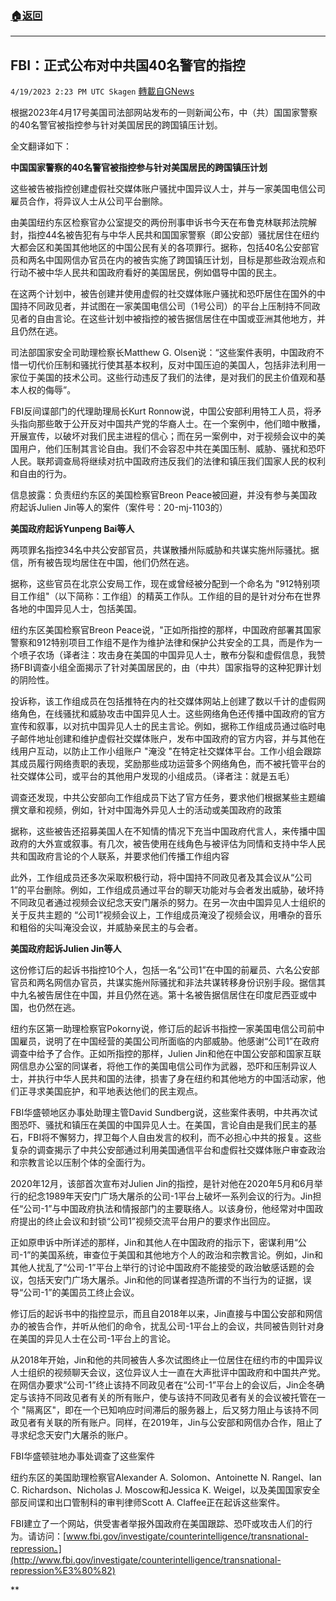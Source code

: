 ###  [:house:返回](README.md)
---


## FBI：正式公布对中共国40名警官的指控
`4/19/2023 2:23 PM UTC Skagen` [轉載自GNews](https://gnews.org/articles/1239845)

根据2023年4月17号美国司法部网站发布的一则新闻公布，中（共）国国家警察的40名警官被指控参与针对美国居民的跨国镇压计划。

  

全文翻译如下：

**中国国家警察的40名警官被指控参与针对美国居民的跨国镇压计划**

这些被告被指控创建虚假社交媒体账户骚扰中国异议人士，并与一家美国电信公司雇员合作，将异议人士从公司平台删除。

由美国纽约东区检察官办公室提交的两份刑事申诉书今天在布鲁克林联邦法院解封，指控44名被告犯有与中华人民共和国国家警察（即公安部）骚扰居住在纽约大都会区和美国其他地区的中国公民有关的各项罪行。据称，包括40名公安部官员和两名中国网信办官员在内的被告实施了跨国镇压计划，目标是那些政治观点和行动不被中华人民共和国政府看好的美国居民，例如倡导中国的民主。



在这两个计划中，被告创建并使用虚假的社交媒体账户骚扰和恐吓居住在国外的中国持不同政见者，并试图在一家美国电信公司（1号公司）的平台上压制持不同政见者的自由言论。在这些计划中被指控的被告据信居住在中国或亚洲其他地方，并且仍然在逃。



司法部国家安全司助理检察长Matthew G. Olsen说：“这些案件表明，中国政府不惜一切代价压制和骚扰行使其基本权利，反对中国压迫的美国人，包括非法利用一家位于美国的技术公司。这些行动违反了我们的法律，是对我们的民主价值观和基本人权的侮辱”。

FBI反间谍部门的代理助理局长Kurt Ronnow说，中国公安部利用特工人员，将矛头指向那些敢于公开反对中国共产党的华裔人士。在一个案例中，他们暗中散播，开展宣传，以破坏对我们民主进程的信心；而在另一案例中，对于视频会议中的美国用户，他们压制其言论自由。我们不会容忍中共在美国压制、威胁、骚扰和恐吓人民。联邦调查局将继续对抗中国政府违反我们的法律和镇压我们国家人民的权利和自由的行为。

信息披露：负责纽约东区的美国检察官Breon Peace被回避，并没有参与美国政府起诉Julien Jin等人的案件（案件号：20-mj-1103的）

**美国政府起诉Yunpeng Bai等人**

两项罪名指控34名中共公安部官员，共谋散播州际威胁和共谋实施州际骚扰。据信，所有被告现均居住在中国，他们仍然在逃。


据称，这些官员在北京公安局工作，现在或曾经被分配到一个命名为 "912特别项目工作组"（以下简称：工作组）的精英工作队。工作组的目的是针对分布在世界各地的中国异见人士，包括美国。

纽约东区美国检察官Breon Peace说，"正如所指控的那样，中国政府部署其国家警察和912特别项目工作组不是作为维护法律和保护公共安全的工具，而是作为一个喷子农场（译者注：攻击身在美国的中国异见人士，散布分裂和虚假信息，我赞扬FBI调查小组全面揭示了针对美国居民的，由（中共）国家指导的这种犯罪计划的阴险性。

投诉称，该工作组成员在包括推特在内的社交媒体网站上创建了数以千计的虚假网络角色，在线骚扰和威胁攻击中国异见人士。这些网络角色还传播中国政府的官方宣传和叙事，以对抗中国异见人士的民主言论。例如，据称工作组成员通过临时电子邮件地址创建和维护虚假社交媒体账户，发布中国政府的官方内容，并与其他在线用户互动，以防止工作小组账户 "淹没 "在特定社交媒体平台。工作小组会跟踪其成员履行网络责职的表现，奖励那些成功运营多个网络角色，而不被托管平台的社交媒体公司，或平台的其他用户发现的小组成员。（译者注：就是五毛）

调查还发现，中共公安部向工作组成员下达了官方任务，要求他们根据某些主题编撰文章和视频，例如，针对中国海外异见人士的活动或美国政府的政策

据称，这些被告还招募美国人在不知情的情况下充当中国政府代言人，来传播中国政府的大外宣或叙事。有几次，被告使用在线角色与被评估为同情和支持中华人民共和国政府言论的个人联系，并要求他们传播工作组内容

此外，工作组成员还多次采取积极行动，将中国持不同政见者及其会议从“公司1”的平台删除。例如，工作组成员通过平台的聊天功能对与会者发出威胁，破坏持不同政见者通过视频会议纪念天安门屠杀的努力。在另一次由中国异见人士组织的关于反共主题的 “公司1”视频会议上，工作组成员淹没了视频会议，用嘈杂的音乐和粗俗的尖叫淹没会议，并威胁亲民主的与会者。


**美国政府起诉Julien Jin等人**

这份修订后的起诉书指控10个人，包括一名“公司1”在中国的前雇员、六名公安部官员和两名网信办官员，共谋实施州际骚扰和非法共谋转移身份识别手段。据信其中九名被告居住在中国，并且仍然在逃。第十名被告据信居住在印度尼西亚或中国，也仍然在逃。

纽约东区第一助理检察官Pokorny说，修订后的起诉书指控一家美国电信公司前中国雇员，说明了在中国经营的美国公司所面临的内部威胁。他感谢“公司1”在政府调查中给予了合作。正如所指控的那样，Julien Jin和他在中国公安部和国家互联网信息办公室的同谋者，将他工作的美国电信公司作为武器，恐吓和压制异议人士，并执行中华人民共和国的法律，损害了身在纽约和其他地方的中国活动家，他们正寻求美国庇护，和平地表达他们的民主观点。

FBI华盛顿地区办事处助理主管David Sundberg说，这些案件表明，中共再次试图恐吓、骚扰和镇压在美国的中国异见人士。在美国，言论自由是我们民主的基石，FBI将不懈努力，捍卫每个人自由发言的权利，而不必担心中共的报复。这些复杂的调查揭示了中共公安部通过利用美国通信平台和虚假社交媒体账户审查政治和宗教言论以压制个体的全面行为。

2020年12月，该部首次宣布对Julien Jin的指控，是针对他在2020年5月和6月举行的纪念1989年天安门广场大屠杀的公司-1平台上破坏一系列会议的行为。Jin担任“公司-1”与中国政府执法和情报部门的主要联络人。以该身份，他经常对中国政府提出的终止会议和封锁“公司1”视频交流平台用户的要求作出回应。

正如原申诉中所详述的那样，Jin和其他人在中国政府的指示下，密谋利用“公司-1”的美国系统，审查位于美国和其他地方个人的政治和宗教言论。例如，Jin和其他人扰乱了“公司-1”平台上举行的讨论中国政府不能接受的政治敏感话题的会议，包括天安门广场大屠杀。Jin和他的同谋者捏造所谓的不当行为的证据，误导“公司-1”的美国员工终止会议。

修订后的起诉书中的指控显示，而且自2018年以来，Jin直接与中国公安部和网信办的被告合作，并听从他们的命令，扰乱公司-1平台上的会议，共同被告则针对身在美国的异见人士在公司-1平台上的言论。

  
从2018年开始，Jin和他的共同被告人多次试图终止一位居住在纽约市的中国异议人士组织的视频聊天会议，这位异议人士一直在大声批评中国政府和中国共产党。在网信办要求“公司-1”终止该持不同政见者在“公司-1”平台上的会议后，Jin企冬确定与该持不同政见者有关的所有账户，使与该持不同政见者有关的会议被托管在一个 "隔离区"，即在一个已知响应时间滞后的服务器上，后又努力阻止与该持不同政见者有关联的所有账户。同样，在2019年，Jin与公安部和网信办合作，阻止了寻求纪念天安门大屠杀的账户。


FBI华盛顿驻地办事处调查了这些案件

纽约东区的美国助理检察官Alexander A. Solomon、Antoinette N. Rangel、Ian C. Richardson、Nicholas J. Moscow和Jessica K. Weigel，以及美国国家安全部反间谍和出口管制科的审判律师Scott A. Claffee正在起诉这些案件。
  

FBI建立了一个网站，供受害者举报外国政府在美国跟踪、恐吓或攻击人们的行为。请访问：[www.fbi.gov/investigate/counterintelligence/transnational-repression。](http://www.fbi.gov/investigate/counterintelligence/transnational-repression%E3%80%82)

  
**
